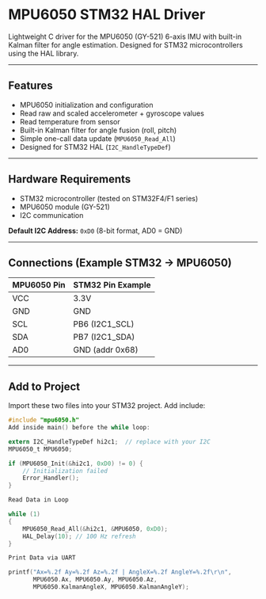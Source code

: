 # MPU6050 STM32 HAL Driver

Lightweight C driver for the MPU6050 (GY-521) 6-axis IMU with built-in Kalman filter for angle estimation. Designed for STM32 microcontrollers using the HAL library.

---

## Features

- MPU6050 initialization and configuration
- Read raw and scaled accelerometer + gyroscope values
- Read temperature from sensor
- Built-in Kalman filter for angle fusion (roll, pitch)
- Simple one-call data update (`MPU6050_Read_All`)
- Designed for STM32 HAL (`I2C_HandleTypeDef`)

---

## Hardware Requirements

- STM32 microcontroller (tested on STM32F4/F1 series)
- MPU6050 module (GY-521)
- I2C communication

**Default I2C Address:** `0xD0` (8-bit format, AD0 = GND)

---

## Connections (Example STM32 → MPU6050)

| MPU6050 Pin | STM32 Pin Example |
|--------------|------------------|
| VCC          | 3.3V            |
| GND          | GND             |
| SCL          | PB6 (I2C1_SCL)  |
| SDA          | PB7 (I2C1_SDA)  |
| AD0          | GND (addr 0x68) |

---

## Add to Project

Import these two files into your STM32 project. 
Add include:
```c
#include "mpu6050.h"
Add inside main() before the while loop:

extern I2C_HandleTypeDef hi2c1;  // replace with your I2C
MPU6050_t MPU6050;

if (MPU6050_Init(&hi2c1, 0xD0) != 0) {
    // Initialization failed
    Error_Handler();
}

Read Data in Loop

while (1)
{
    MPU6050_Read_All(&hi2c1, &MPU6050, 0xD0);
    HAL_Delay(10); // 100 Hz refresh
}

Print Data via UART

printf("Ax=%.2f Ay=%.2f Az=%.2f | AngleX=%.2f AngleY=%.2f\r\n",
       MPU6050.Ax, MPU6050.Ay, MPU6050.Az,
       MPU6050.KalmanAngleX, MPU6050.KalmanAngleY);
```

